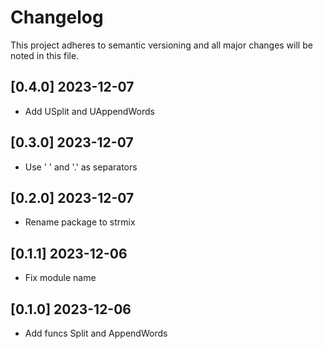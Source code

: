 # Changelog

This project adheres to semantic versioning and all major changes will
be noted in this file.

## [0.4.0] 2023-12-07

- Add USplit and UAppendWords

## [0.3.0] 2023-12-07

- Use ' ' and '.' as separators

## [0.2.0] 2023-12-07

- Rename package to strmix

## [0.1.1] 2023-12-06

- Fix module name

## [0.1.0] 2023-12-06

- Add funcs Split and AppendWords
